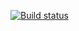 [![Build status](https://ci.appveyor.com/api/projects/status/dt0x8u254k38096p/branch/master?svg=true)](https://ci.appveyor.com/project/bezbiletniy/autotesthomework3/branch/master)